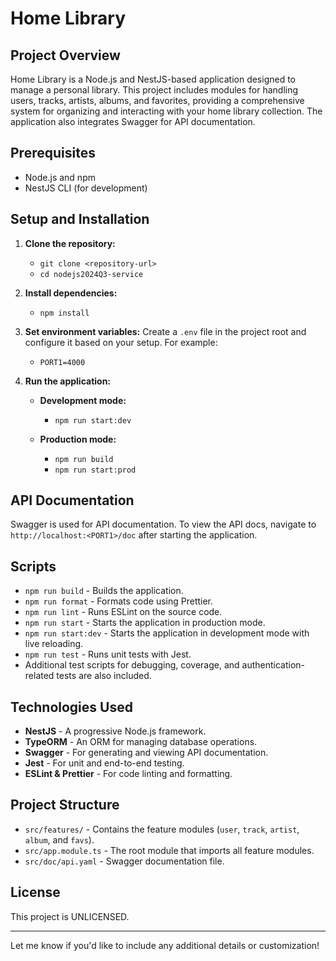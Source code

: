 # Home Library

## Project Overview

Home Library is a Node.js and NestJS-based application designed to manage a personal library. This project includes modules for handling users, tracks, artists, albums, and favorites, providing a comprehensive system for organizing and interacting with your home library collection. The application also integrates Swagger for API documentation.

## Prerequisites

- Node.js and npm
- NestJS CLI (for development)

## Setup and Installation

1.  **Clone the repository:**
    - `git clone <repository-url>`
    - `cd nodejs2024Q3-service`
2.  **Install dependencies:**
    - `npm install`
3.  **Set environment variables:** Create a `.env` file in the project root and configure it based on your setup. For example:
    - `PORT1=4000`
4.  **Run the application:**

    - **Development mode:**

      - `npm run start:dev`

    - **Production mode:**

      - `npm run build`
      - `npm run start:prod`

## API Documentation

Swagger is used for API documentation. To view the API docs, navigate to `http://localhost:<PORT1>/doc` after starting the application.

## Scripts

- `npm run build` - Builds the application.
- `npm run format` - Formats code using Prettier.
- `npm run lint` - Runs ESLint on the source code.
- `npm run start` - Starts the application in production mode.
- `npm run start:dev` - Starts the application in development mode with live reloading.
- `npm run test` - Runs unit tests with Jest.
- Additional test scripts for debugging, coverage, and authentication-related tests are also included.

## Technologies Used

- **NestJS** - A progressive Node.js framework.
- **TypeORM** - An ORM for managing database operations.
- **Swagger** - For generating and viewing API documentation.
- **Jest** - For unit and end-to-end testing.
- **ESLint & Prettier** - For code linting and formatting.

## Project Structure

- `src/features/` - Contains the feature modules (`user`, `track`, `artist`, `album`, and `favs`).
- `src/app.module.ts` - The root module that imports all feature modules.
- `src/doc/api.yaml` - Swagger documentation file.

## License

This project is UNLICENSED.

---

Let me know if you'd like to include any additional details or customization!

